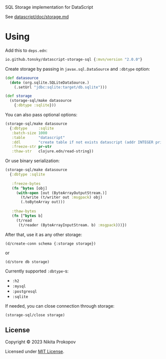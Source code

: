 SQL Storage implementation for DataScript

See [datascript/doc/storage.md](https://github.com/tonsky/datascript/blob/master/docs/storage.md)

# Using

Add this to `deps.edn`:

```clj
io.github.tonsky/datascript-storage-sql {:mvn/version "2.0.0"}
```

Create storage by passing in `javax.sql.DataSource` and `:dbtype` option:

```clj
(def datasource
  (doto (org.sqlite.SQLiteDataSource.)
    (.setUrl "jdbc:sqlite:target/db.sqlite")))

(def storage
  (storage-sql/make datasource
    {:dbtype :sqlite}))
 ```

You can also pass optional options:

```clj
(storage-sql/make datasource
  {:dbtype     :sqlite
   :batch-size 1000
   :table      "datascript"
   :ddl        "create table if not exists datascript (addr INTEGER primary key, content TEXT)"
   :freeze-str pr-str
   :thaw-str   clojure.edn/read-string})
```

Or use binary serialization:

```clj
(storage-sql/make datasource
  {:dbtype :sqlite
   
   :freeze-bytes
   (fn ^bytes [obj]
     (with-open [out (ByteArrayOutputStream.)]
       (t/write (t/writer out :msgpack) obj)
       (.toByteArray out)))
   
   :thaw-bytes
   (fn [^bytes b]
     (t/read
      (t/reader (ByteArrayInputStream. b) :msgpack)))})
```

After that, use it as any other storage:

```
(d/create-conn schema {:storage storage})
```

or

```
(d/store db storage)
```

Currently supported `:dbtype`-s:

- `:h2`
- `:mysql`
- `:postgresql`
- `:sqlite`

If needed, you can close connection through storage:

```
(storage-sql/close storage)
```

## License

Copyright © 2023 Nikita Prokopov

Licensed under [MIT License](LICENSE).
